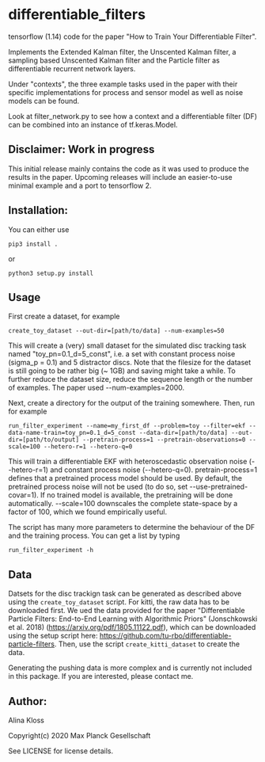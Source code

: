 # differentiable_filters
tensorflow (1.14) code for the paper "How to Train Your Differentiable Filter". 

Implements the Extended Kalman filter, the Unscented Kalman filter, a sampling based Unscented Kalman filter and the Particle filter as differentiable recurrent network layers. 

Under "contexts", the three example tasks used in the paper with their specific implementations for process and sensor model as well as noise models can be found.

Look at filter_network.py to see how a context and a differentiable filter (DF) can be combined into an instance of tf.keras.Model.

## Disclaimer: Work in progress
This initial release mainly contains the code as it was used to produce the results in the paper. Upcoming releases will include an easier-to-use minimal example and a port to tensorflow 2. 

## Installation:

You can either use 
```
pip3 install .
```
or 
``` 
python3 setup.py install
```

## Usage

First create a dataset, for example

```
create_toy_dataset --out-dir=[path/to/data] --num-examples=50
```
This will create a (very) small dataset for the simulated disc tracking task named "toy_pn=0.1_d=5_const", i.e. a set with constant process noise (sigma_p = 0.1) and 5 distractor discs. Note that the filesize for the dataset is still going to be rather big (~ 1GB) and saving might take a while. To further reduce the dataset size, reduce the sequence length or the number of examples.
The paper used --num-examples=2000.


Next, create a directory for the output of the training somewhere. Then, run for example
```
run_filter_experiment --name=my_first_df --problem=toy --filter=ekf --data-name-train=toy_pn=0.1_d=5_const --data-dir=[path/to/data] --out-dir=[path/to/output] --pretrain-process=1 --pretrain-observations=0 --scale=100 --hetero-r=1 --hetero-q=0
```
This will train a differentiable EKF with heteroscedastic observation noise (--hetero-r=1) and constant process noise (--hetero-q=0). pretrain-process=1 defines that a pretrained process model should be used. By default, the pretrained process noise will not be used (to do so, set --use-pretrained-covar=1). If no trained model is available, the pretraining will be done automatically. --scale=100 downscales the complete state-space by a factor of 100, which we found empirically useful.


The script has many more parameters to determine the behaviour of the DF and the training process. You can get a list by typing
```
run_filter_experiment -h
```

## Data
Datsets for the disc trackign task can be generated as described above using the ```create_toy_dataset``` script.
For kitti, the raw data has to be downloaded first. We ued the data provided for the paper  "Differentiable Particle Filters: End-to-End Learning with Algorithmic Priors" (Jonschkowski et al. 2018) (https://arxiv.org/pdf/1805.11122.pdf), which can be downloaded using the setup script here: https://github.com/tu-rbo/differentiable-particle-filters.
Then, use the script ```create_kitti_dataset``` to create the data.

Generating the pushing data is more complex and is currently not included in this package. If you are interested, please contact me.

## Author:
Alina Kloss

Copyright(c) 2020 Max Planck Gesellschaft

See LICENSE for license details.
